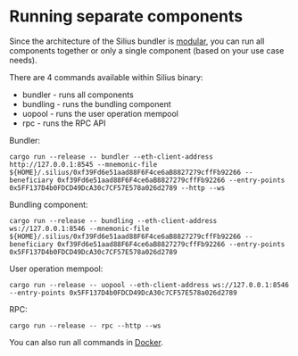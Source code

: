 # Running separate components

Since the architecture of the Silius bundler is [modular](../overview/architecture.md), you can run all components together or only a single component (based on your use case needs).

There are 4 commands available within Silius binary:

* bundler - runs all components
* bundling - runs the bundling component
* uopool - runs the user operation mempool
* rpc - runs the RPC API

Bundler:

```
cargo run --release -- bundler --eth-client-address http://127.0.0.1:8545 --mnemonic-file ${HOME}/.silius/0xf39Fd6e51aad88F6F4ce6aB8827279cffFb92266 --beneficiary 0xf39Fd6e51aad88F6F4ce6aB8827279cffFb92266 --entry-points 0x5FF137D4b0FDCD49DcA30c7CF57E578a026d2789 --http --ws
```

Bundling component:

```
cargo run --release -- bundling --eth-client-address ws://127.0.0.1:8546 --mnemonic-file ${HOME}/.silius/0xf39Fd6e51aad88F6F4ce6aB8827279cffFb92266 --beneficiary 0xf39Fd6e51aad88F6F4ce6aB8827279cffFb92266 --entry-points 0x5FF137D4b0FDCD49DcA30c7CF57E578a026d2789
```

User operation mempool:

```
cargo run --release -- uopool --eth-client-address ws://127.0.0.1:8546 --entry-points 0x5FF137D4b0FDCD49DcA30c7CF57E578a026d2789
```

RPC:

```
cargo run --release -- rpc --http --ws
```

You can also run all commands in [Docker](docker.md).
